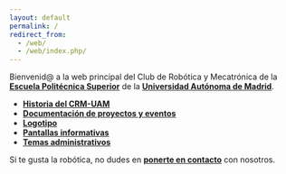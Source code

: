 ```yaml
---
layout: default
permalink: /
redirect_from:
  - /web/
  - /web/index.php/
---
```



Bienvenid@ a la web principal del Club de Robótica y Mecatrónica de la [**Escuela Politécnica Superior**](http://www.eps.uam.es/) de la [**Universidad Autónoma de Madrid**](http://www.uam.es/).  

* [**Historia del CRM-UAM**](/historia)  
* [**Documentación de proyectos y eventos**](/documentacion)  
* [**Logotipo**](/logotipo)  
* [**Pantallas informativas**](/pantallas)  
* [**Temas administrativos**](/administrativo)  

Si te gusta la robótica, no dudes en [**ponerte en contacto**](/contacto) con nosotros.  

